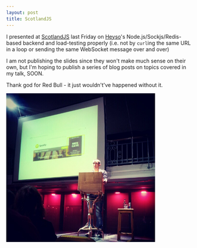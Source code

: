 ```yaml
---
layout: post
title: ScotlandJS
---
```


I presented at [ScotlandJS](http://scotlandjs.com) last Friday on [Heyso](http://heyso.im)'s Node.js/Sockjs/Redis-based backend and load-testing properly (i.e. not by `curl`ing the same URL in a loop or sending the same WebSocket message over and over)

I am not publishing the slides since they won't make much sense on their own, but I'm hoping to publish a series of blog posts on topics covered in my talk, SOON.

Thank god for Red Bull - it just wouldn't've happened without it.

<img src="/images/hassy_scotlandjs.jpg" alt="Hassy Veldstra at ScotlandJS" title="Hassy Veldstra at ScotlandJS" width="400" />